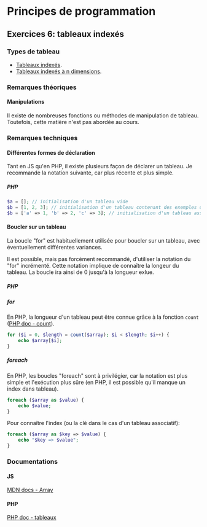 # Principes de programmation

## Exercices 6: tableaux indexés

### Types de tableau

 - [Tableaux indexés](./d1/).
 - [Tableaux indexés à n dimensions](./dn/).

### Remarques théoriques

#### Manipulations

Il existe de nombreuses fonctions ou méthodes de manipulation de tableau. Toutefois, cette matière n'est pas abordée au cours.

### Remarques techniques

#### Différentes formes de déclaration

Tant en JS qu'en PHP, il existe plusieurs façon de déclarer un tableau. Je recommande la notation suivante, car plus récente et plus simple.

##### PHP

```php
$a = []; // initialisation d'un tableau vide
$b = [1, 2, 3]; // initialisation d'un tableau contenant des exemples de valeurs (entiers) indexées
$b = ['a' => 1, 'b' => 2, 'c' => 3]; // initialisation d'un tableau associatifs contenant des exemples de valeurs (entiers) associées à des clés
```

#### Boucler sur un tableau

La boucle "for" est habituellement utilisée pour boucler sur un tableau, avec éventuellement différentes variances.

Il est possible, mais pas forcément recommandé, d'utiliser la notation du "for" incrémenté. Cette notation implique de connaître la longeur du tableau. La boucle ira ainsi de 0 jusqu'à la longueur exlue.

##### PHP

##### for

En PHP, la longueur d'un tableau peut être connue grâce à la fonction `count` ([PHP doc - count](https://www.php.net/manual/fr/function.count.php)).

```php
for ($i = 0, $length = count($array); $i < $length; $i++) {
    echo $array[$i];
}
```

##### foreach

En PHP, les boucles "foreach" sont à privilégier, car la notation est plus simple et l'exécution plus sûre (en PHP, il est possible qu'il manque un index dans tableau).

```php
foreach ($array as $value) {
    echo $value;
}
```
Pour connaître l'index (ou la clé dans le cas d'un tableau associatif):

```php
foreach ($array as $key => $value) {
    echo "$key => $value";
}
```

### Documentations

#### JS

[MDN docs - Array](https://developer.mozilla.org/fr/docs/Web/JavaScript/Reference/Global_Objects/Array)

#### PHP

[PHP doc - tableaux](https://www.php.net/manual/fr/language.types.array.php)
